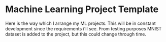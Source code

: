 # Machine Learning Project Template

Here is the way which I arrange my ML projects. This will be in constant development since the requirements i'll see. From testing purposes MNIST dataset is added to the project, but this could change through time. 
